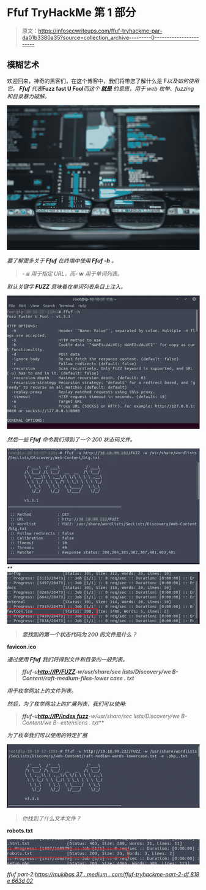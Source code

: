 # Ffuf TryHackMe 第 1 部分

> 原文：<https://infosecwriteups.com/ffuf-tryhackme-par-da01b3380a35?source=collection_archive---------0----------------------->

## 模糊艺术

欢迎回来，神奇的黑客们，在这个博客中，我们将带您了解什么是 F*以及如何使用它。 ***Ffuf*** 代表***Fuzz fast U Fool***而这个 ***就是*** 的意思，用于 web 枚举、fuzzing 和目录暴力破解。*

*![](img/522f62c551487dd4dfa54e8482b19969.png)*

*要了解更多关于 ***Ffuf*** 在终端中使用 ***Ffuf -h*** 。*

> *- **u** 用于指定 URL，而- **w** 用于单词列表。*

*默认关键字 **FUZZ** 意味着在单词列表条目上注入。*

*![](img/c73793578e12e76b13e32603e3c951cd.png)*

*然后一些 ***Ffuf*** 命令我们得到了一个 200 状态码文件。*

*![](img/627c981df862b8b0e216010b57132f1f.png)**![](img/5d30afbef16a711453ea11bac9f06c31.png)*

> ***您找到的第一个状态代码为 200 的文件是什么？***

**favicon.ico**

*通过使用 ***Ffuf*** 我们将得到文件和目录的一般列表。*

> ****ffuf*-u**[**http://IP/FUZZ**](http://10.10.99.232/FUZZ)**-w/usr/share/sec lists/Discovery/we B- Content/raft-medium-files-lower case . txt***

*用于枚举网站上的文件列表。*

*然后，为了枚举网站上的扩展列表，我们可以使用:*

> ***ffuf-u**[**http://IP/index fuzz**](http://10.10.99.232/indexFUZZ)**-w/usr/share/sec lists/Discovery/we B- Content/we B- extensions . txt***

*为了枚举我们可以使用的特定扩展*

*![](img/13dd3e7d7328e209703dcabee0999a0b.png)*

> *你找到了什么文本文件？*

**robots.txt**

*![](img/36aadba9098f2480198079a322235f3f.png)*

*ffuf part-2:[https://mukibas 37 . medium . com/ffuf-tryhackme-part-2-df 819 e 663d 02](https://mukibas37.medium.com/ffuf-tryhackme-part-2-df819e663d02)*